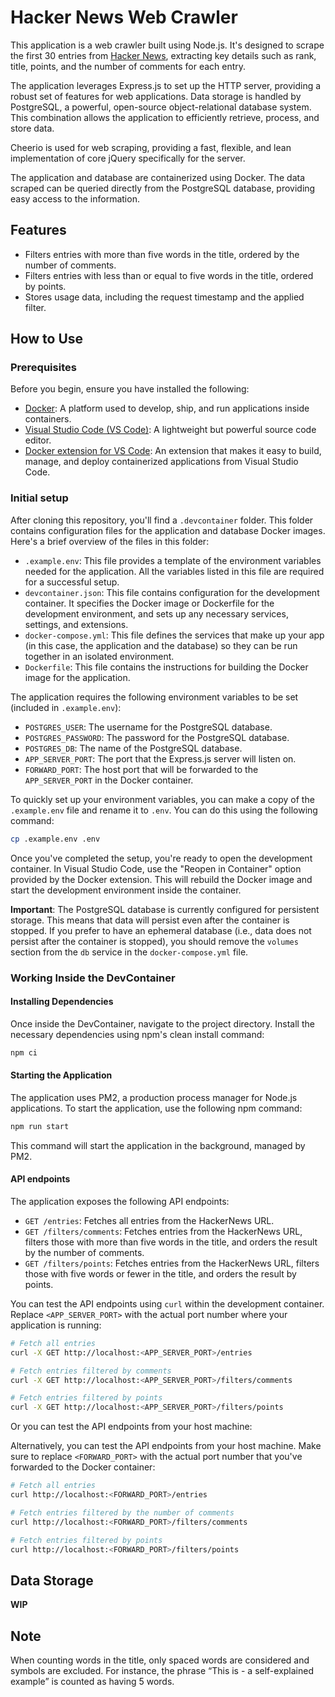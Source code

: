 # Hacker News Web Crawler

This application is a web crawler built using Node.js. It's designed to scrape the first 30 entries from [Hacker News](https://news.ycombinator.com/), extracting key details such as rank, title, points, and the number of comments for each entry.

The application leverages Express.js to set up the HTTP server, providing a robust set of features for web applications. Data storage is handled by PostgreSQL, a powerful, open-source object-relational database system. This combination allows the application to efficiently retrieve, process, and store data.

Cheerio is used for web scraping, providing a fast, flexible, and lean implementation of core jQuery specifically for the server.

The application and database are containerized using Docker. The data scraped can be queried directly from the PostgreSQL database, providing easy access to the information.

## Features

- Filters entries with more than five words in the title, ordered by the number of comments.
- Filters entries with less than or equal to five words in the title, ordered by points.
- Stores usage data, including the request timestamp and the applied filter.

## How to Use

### Prerequisites

Before you begin, ensure you have installed the following:

- [Docker](https://www.docker.com/products/docker-desktop): A platform used to develop, ship, and run applications inside containers.
- [Visual Studio Code (VS Code)](https://code.visualstudio.com/download): A lightweight but powerful source code editor.
- [Docker extension for VS Code](https://marketplace.visualstudio.com/items?itemName=ms-azuretools.vscode-docker): An extension that makes it easy to build, manage, and deploy containerized applications from Visual Studio Code.

### Initial setup

After cloning this repository, you'll find a `.devcontainer` folder. This folder contains configuration files for the application and database Docker images. Here's a brief overview of the files in this folder:

- `.example.env`: This file provides a template of the environment variables needed for the application. All the variables listed in this file are required for a successful setup.
- `devcontainer.json`: This file contains configuration for the development container. It specifies the Docker image or Dockerfile for the development environment, and sets up any necessary services, settings, and extensions.
- `docker-compose.yml`: This file defines the services that make up your app (in this case, the application and the database) so they can be run together in an isolated environment.
- `Dockerfile`: This file contains the instructions for building the Docker image for the application.

The application requires the following environment variables to be set (included in `.example.env`):

- `POSTGRES_USER`: The username for the PostgreSQL database.
- `POSTGRES_PASSWORD`: The password for the PostgreSQL database.
- `POSTGRES_DB`: The name of the PostgreSQL database.
- `APP_SERVER_PORT`: The port that the Express.js server will listen on.
- `FORWARD_PORT`: The host port that will be forwarded to the `APP_SERVER_PORT` in the Docker container.

To quickly set up your environment variables, you can make a copy of the `.example.env` file and rename it to `.env`. You can do this using the following command:

```bash
cp .example.env .env
```

Once you've completed the setup, you're ready to open the development container. In Visual Studio Code, use the "Reopen in Container" option provided by the Docker extension. This will rebuild the Docker image and start the development environment inside the container.

**Important**: The PostgreSQL database is currently configured for persistent storage. This means that data will persist even after the container is stopped. If you prefer to have an ephemeral database (i.e., data does not persist after the container is stopped), you should remove the `volumes` section from the `db` service in the `docker-compose.yml` file.

### Working Inside the DevContainer

#### Installing Dependencies

Once inside the DevContainer, navigate to the project directory. Install the necessary dependencies using npm's clean install command:

```bash
npm ci
```

#### Starting the Application

The application uses PM2, a production process manager for Node.js applications. To start the application, use the following npm command:

```bash
npm run start
```
This command will start the application in the background, managed by PM2.

#### API endpoints

The application exposes the following API endpoints:

- `GET /entries`: Fetches all entries from the HackerNews URL.
- `GET /filters/comments`: Fetches entries from the HackerNews URL, filters those with more than five words in the title, and orders the result by the number of comments.
- `GET /filters/points`: Fetches entries from the HackerNews URL, filters those with five words or fewer in the title, and orders the result by points.

You can test the API endpoints using `curl` within the development container. Replace `<APP_SERVER_PORT>` with the actual port number where your application is running:

```bash
# Fetch all entries
curl -X GET http://localhost:<APP_SERVER_PORT>/entries

# Fetch entries filtered by comments
curl -X GET http://localhost:<APP_SERVER_PORT>/filters/comments

# Fetch entries filtered by points
curl -X GET http://localhost:<APP_SERVER_PORT>/filters/points
```

Or you can test the API endpoints from your host machine:

Alternatively, you can test the API endpoints from your host machine. Make sure to replace `<FORWARD_PORT>` with the actual port number that you've forwarded to the Docker container:

```bash
# Fetch all entries
curl http://localhost:<FORWARD_PORT>/entries

# Fetch entries filtered by the number of comments
curl http://localhost:<FORWARD_PORT>/filters/comments

# Fetch entries filtered by points
curl http://localhost:<FORWARD_PORT>/filters/points
```

## Data Storage

**WIP**

## Note

When counting words in the title, only spaced words are considered and symbols are excluded. For instance, the phrase “This is - a self-explained example” is counted as having 5 words.